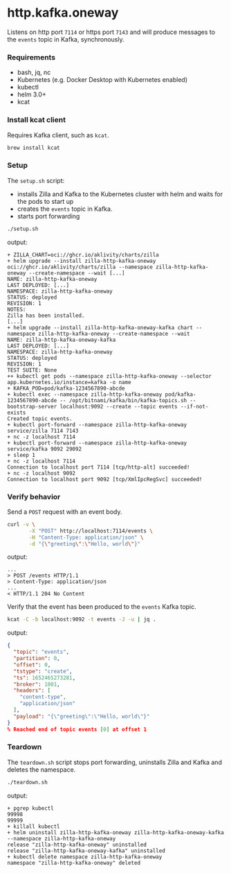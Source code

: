 # http.kafka.oneway

Listens on http port `7114` or https port `7143` and will produce messages to the `events` topic in Kafka, synchronously.

### Requirements

- bash, jq, nc
- Kubernetes (e.g. Docker Desktop with Kubernetes enabled)
- kubectl
- helm 3.0+
- kcat

### Install kcat client

Requires Kafka client, such as `kcat`.

```bash
brew install kcat
```

### Setup

The `setup.sh` script:

- installs Zilla and Kafka to the Kubernetes cluster with helm and waits for the pods to start up
- creates the `events` topic in Kafka.
- starts port forwarding

```bash
./setup.sh
```

output:

```text
+ ZILLA_CHART=oci://ghcr.io/aklivity/charts/zilla
+ helm upgrade --install zilla-http-kafka-oneway oci://ghcr.io/aklivity/charts/zilla --namespace zilla-http-kafka-oneway --create-namespace --wait [...]
NAME: zilla-http-kafka-oneway
LAST DEPLOYED: [...]
NAMESPACE: zilla-http-kafka-oneway
STATUS: deployed
REVISION: 1
NOTES:
Zilla has been installed.
[...]
+ helm upgrade --install zilla-http-kafka-oneway-kafka chart --namespace zilla-http-kafka-oneway --create-namespace --wait
NAME: zilla-http-kafka-oneway-kafka
LAST DEPLOYED: [...]
NAMESPACE: zilla-http-kafka-oneway
STATUS: deployed
REVISION: 1
TEST SUITE: None
++ kubectl get pods --namespace zilla-http-kafka-oneway --selector app.kubernetes.io/instance=kafka -o name
+ KAFKA_POD=pod/kafka-1234567890-abcde
+ kubectl exec --namespace zilla-http-kafka-oneway pod/kafka-1234567890-abcde -- /opt/bitnami/kafka/bin/kafka-topics.sh --bootstrap-server localhost:9092 --create --topic events --if-not-exists
Created topic events.
+ kubectl port-forward --namespace zilla-http-kafka-oneway service/zilla 7114 7143
+ nc -z localhost 7114
+ kubectl port-forward --namespace zilla-http-kafka-oneway service/kafka 9092 29092
+ sleep 1
+ nc -z localhost 7114
Connection to localhost port 7114 [tcp/http-alt] succeeded!
+ nc -z localhost 9092
Connection to localhost port 9092 [tcp/XmlIpcRegSvc] succeeded!
```

### Verify behavior

Send a `POST` request with an event body.

```bash
curl -v \
       -X "POST" http://localhost:7114/events \
       -H "Content-Type: application/json" \
       -d "{\"greeting\":\"Hello, world\"}"
```

output:

```text
...
> POST /events HTTP/1.1
> Content-Type: application/json
...
< HTTP/1.1 204 No Content
```

Verify that the event has been produced to the `events` Kafka topic.

```bash
kcat -C -b localhost:9092 -t events -J -u | jq .
```

output:

```json
{
  "topic": "events",
  "partition": 0,
  "offset": 0,
  "tstype": "create",
  "ts": 1652465273281,
  "broker": 1001,
  "headers": [
    "content-type",
    "application/json"
  ],
  "payload": "{\"greeting\":\"Hello, world\"}"
}
% Reached end of topic events [0] at offset 1
```

### Teardown

The `teardown.sh` script stops port forwarding, uninstalls Zilla and Kafka and deletes the namespace.

```bash
./teardown.sh
```

output:

```text
+ pgrep kubectl
99998
99999
+ killall kubectl
+ helm uninstall zilla-http-kafka-oneway zilla-http-kafka-oneway-kafka --namespace zilla-http-kafka-oneway
release "zilla-http-kafka-oneway" uninstalled
release "zilla-http-kafka-oneway-kafka" uninstalled
+ kubectl delete namespace zilla-http-kafka-oneway
namespace "zilla-http-kafka-oneway" deleted
```
